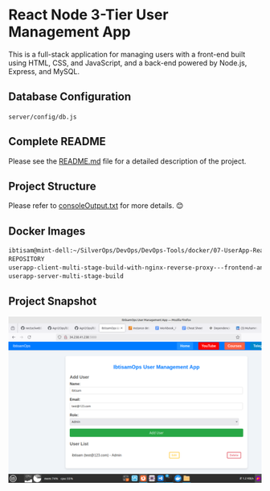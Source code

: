 
# React Node 3-Tier User Management App

This is a full-stack application for managing users with a front-end built using HTML, CSS, and JavaScript, and a back-end powered by Node.js, Express, and MySQL.

## Database Configuration

`server/config/db.js`

## Complete README

Please see the [README.md](https://github.com/ibtisamops/3TierUserApp-ReactNode-MySQL/blob/main/README.md) file for a detailed description of the project.


## Project Structure

Please refer to [consoleOutput.txt](https://github.com/ibtisamops/3TierUserApp-ReactNode-MySQL/blob/main/consoleOutput.txt) for more details. 😊

## Docker Images

```bash
ibtisam@mint-dell:~/SilverOps/DevOps/DevOps-Tools/docker/07-UserApp-ReactNode-MySQL-3Tier/client$ docker images
REPOSITORY                                                                             TAG                  IMAGE ID       CREATED          SIZE
userapp-client-multi-stage-build-with-nginx-reverse-proxy---frontend-and-api-gateway   latest               9581aa45f5db   12 minutes ago   48.1MB
userapp-server-multi-stage-build                                                       latest               5b2ab32bcf5f   14 minutes ago   137MB

```


## Project Snapshot
![Project Snapshot](./projectSnapshot.png)
